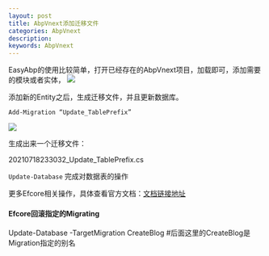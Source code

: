 ```yaml
---
layout: post
title: AbpVnext添加迁移文件
categories: AbpVnext
description: 
keywords: AbpVnext
---
```


EasyAbp的使用比较简单，打开已经存在的AbpVnext项目，加载即可，添加需要的模块或者实体，
<img src="https://cs-cn.top//images/posts/easy_abp_73615.png"/>

添加新的Entity之后，生成迁移文件，并且更新数据库。

`Add-Migration “Update_TablePrefix” `  

<img src="https://cs-cn.top//images/posts/efcore_migrationFile9073436.png"/>

生成出来一个迁移文件：

20210718233032_Update_TablePrefix.cs

`Update-Database` 完成对数据表的操作

更多Efcore相关操作，具体查看官方文档：[文档链接地址](https://docs.microsoft.com/en-us/ef/core/managing-schemas/migrations/?tabs=vs)

#### Efcore回滚指定的Migrating

Update-Database -TargetMigration CreateBlog      #后面这里的CreateBlog是Migration指定的别名



